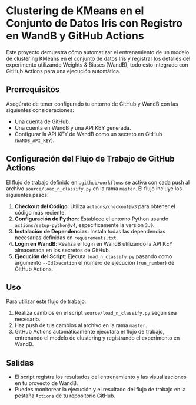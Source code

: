 # Clustering de KMeans en el Conjunto de Datos Iris con Registro en WandB y GitHub Actions

Este proyecto demuestra cómo automatizar el entrenamiento de un modelo de clustering KMeans en el conjunto de datos Iris y registrar los detalles del experimento utilizando Weights & Biases (WandB), todo esto integrado con GitHub Actions para una ejecución automática.

## Prerrequisitos

Asegúrate de tener configurado tu entorno de GitHub y WandB con las siguientes consideraciones:

- Una cuenta de GitHub.
- Una cuenta en WandB y una API KEY generada.
- Configurar la API KEY de WandB como un secreto en GitHub (`WANDB_API_KEY`).

## Configuración del Flujo de Trabajo de GitHub Actions

El flujo de trabajo definido en `.github/workflows` se activa con cada push al archivo `source/load_n_classify.py` en la rama `master`. El flujo incluye los siguientes pasos:

1. **Checkout del Código**: Utiliza `actions/checkout@v3` para obtener el código más reciente.
2. **Configuración de Python**: Establece el entorno Python usando `actions/setup-python@v4`, específicamente la versión `3.9`.
3. **Instalación de Dependencias**: Instala todas las dependencias necesarias definidas en `requirements.txt`.
4. **Login en WandB**: Realiza el login en WandB utilizando la API KEY almacenada en los secretos de GitHub.
5. **Ejecución del Script**: Ejecuta `load_n_classify.py` pasando como argumento `--IdExecution` el número de ejecución (`run_number`) de GitHub Actions.

## Uso

Para utilizar este flujo de trabajo:

1. Realiza cambios en el script `source/load_n_classify.py` según sea necesario.
2. Haz push de tus cambios al archivo en la rama `master`.
3. GitHub Actions automáticamente ejecutará el flujo de trabajo, entrenando el modelo de clustering y registrando el experimento en WandB.

## Salidas

- El script registra los resultados del entrenamiento y las visualizaciones en tu proyecto de WandB.
- Puedes monitorear la ejecución y el resultado del flujo de trabajo en la pestaña `Actions` de tu repositorio GitHub.
